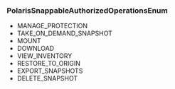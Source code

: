 ### PolarisSnappableAuthorizedOperationsEnum
- MANAGE_PROTECTION
- TAKE_ON_DEMAND_SNAPSHOT
- MOUNT
- DOWNLOAD
- VIEW_INVENTORY
- RESTORE_TO_ORIGIN
- EXPORT_SNAPSHOTS
- DELETE_SNAPSHOT
